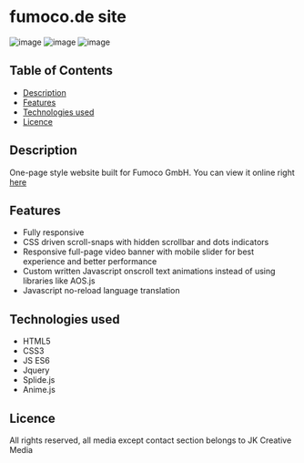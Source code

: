 # fumoco.de site

![image](https://img.shields.io/badge/CSS3-1572B6?style=for-the-badge&logo=css3&logoColor=white)
![image](https://img.shields.io/badge/HTML5-E34F26?style=for-the-badge&logo=html5&logoColor=white)
![image](https://img.shields.io/badge/JavaScript-323330?style=for-the-badge&logo=javascript&logoColor=F7DF1E)

## Table of Contents
* [Description](#Description)
* [Features](#Features)
* [Technologies used](#Technologies-used)
* [Licence](#Licence)


## Description
One-page style website built for Fumoco GmbH. You can view it online right [here](http://fumoco.de/)

## Features
* Fully responsive
* CSS driven scroll-snaps with hidden scrollbar and dots indicators
* Responsive full-page video banner with mobile slider for best experience and better performance
* Custom written Javascript onscroll text animations instead of using libraries like AOS.js
* Javascript no-reload language translation

## Technologies used
* HTML5
* CSS3
* JS ES6
* Jquery
* Splide.js
* Anime.js

## Licence
All rights reserved, all media except contact section belongs to JK Creative Media
